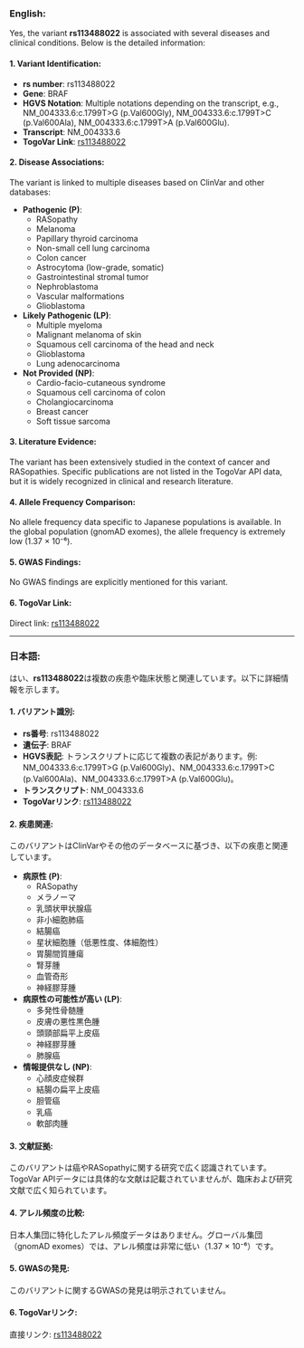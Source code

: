 ### English:
Yes, the variant **rs113488022** is associated with several diseases and clinical conditions. Below is the detailed information:

#### 1. **Variant Identification**:
- **rs number**: rs113488022
- **Gene**: BRAF
- **HGVS Notation**: Multiple notations depending on the transcript, e.g., NM_004333.6:c.1799T>G (p.Val600Gly), NM_004333.6:c.1799T>C (p.Val600Ala), NM_004333.6:c.1799T>A (p.Val600Glu).
- **Transcript**: NM_004333.6
- **TogoVar Link**: [rs113488022](https://togovar.org/variant/rs113488022)

#### 2. **Disease Associations**:
The variant is linked to multiple diseases based on ClinVar and other databases:
- **Pathogenic (P)**:
  - RASopathy
  - Melanoma
  - Papillary thyroid carcinoma
  - Non-small cell lung carcinoma
  - Colon cancer
  - Astrocytoma (low-grade, somatic)
  - Gastrointestinal stromal tumor
  - Nephroblastoma
  - Vascular malformations
  - Glioblastoma
- **Likely Pathogenic (LP)**:
  - Multiple myeloma
  - Malignant melanoma of skin
  - Squamous cell carcinoma of the head and neck
  - Glioblastoma
  - Lung adenocarcinoma
- **Not Provided (NP)**:
  - Cardio-facio-cutaneous syndrome
  - Squamous cell carcinoma of colon
  - Cholangiocarcinoma
  - Breast cancer
  - Soft tissue sarcoma

#### 3. **Literature Evidence**:
The variant has been extensively studied in the context of cancer and RASopathies. Specific publications are not listed in the TogoVar API data, but it is widely recognized in clinical and research literature.

#### 4. **Allele Frequency Comparison**:
No allele frequency data specific to Japanese populations is available. In the global population (gnomAD exomes), the allele frequency is extremely low (1.37 × 10⁻⁶).

#### 5. **GWAS Findings**:
No GWAS findings are explicitly mentioned for this variant.

#### 6. **TogoVar Link**:
Direct link: [rs113488022](https://togovar.org/variant/rs113488022)

---

### 日本語:
はい、**rs113488022**は複数の疾患や臨床状態と関連しています。以下に詳細情報を示します。

#### 1. **バリアント識別**:
- **rs番号**: rs113488022
- **遺伝子**: BRAF
- **HGVS表記**: トランスクリプトに応じて複数の表記があります。例: NM_004333.6:c.1799T>G (p.Val600Gly)、NM_004333.6:c.1799T>C (p.Val600Ala)、NM_004333.6:c.1799T>A (p.Val600Glu)。
- **トランスクリプト**: NM_004333.6
- **TogoVarリンク**: [rs113488022](https://togovar.org/variant/rs113488022)

#### 2. **疾患関連**:
このバリアントはClinVarやその他のデータベースに基づき、以下の疾患と関連しています。
- **病原性 (P)**:
  - RASopathy
  - メラノーマ
  - 乳頭状甲状腺癌
  - 非小細胞肺癌
  - 結腸癌
  - 星状細胞腫（低悪性度、体細胞性）
  - 胃腸間質腫瘍
  - 腎芽腫
  - 血管奇形
  - 神経膠芽腫
- **病原性の可能性が高い (LP)**:
  - 多発性骨髄腫
  - 皮膚の悪性黒色腫
  - 頭頸部扁平上皮癌
  - 神経膠芽腫
  - 肺腺癌
- **情報提供なし (NP)**:
  - 心顔皮症候群
  - 結腸の扁平上皮癌
  - 胆管癌
  - 乳癌
  - 軟部肉腫

#### 3. **文献証拠**:
このバリアントは癌やRASopathyに関する研究で広く認識されています。TogoVar APIデータには具体的な文献は記載されていませんが、臨床および研究文献で広く知られています。

#### 4. **アレル頻度の比較**:
日本人集団に特化したアレル頻度データはありません。グローバル集団（gnomAD exomes）では、アレル頻度は非常に低い（1.37 × 10⁻⁶）です。

#### 5. **GWASの発見**:
このバリアントに関するGWASの発見は明示されていません。

#### 6. **TogoVarリンク**:
直接リンク: [rs113488022](https://togovar.org/variant/rs113488022)